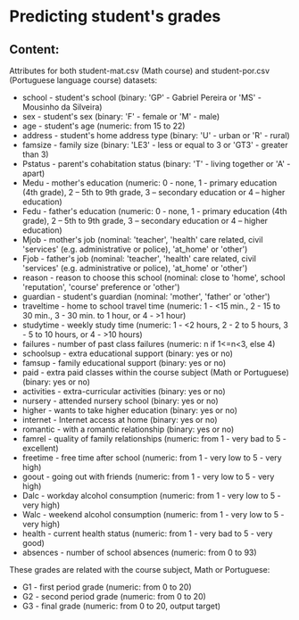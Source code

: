 # Predicting student's grades

## Content:
Attributes for both student-mat.csv (Math course) and student-por.csv (Portuguese language course) datasets:

- school - student's school (binary: 'GP' - Gabriel Pereira or 'MS' - Mousinho da Silveira)
- sex - student's sex (binary: 'F' - female or 'M' - male)
- age - student's age (numeric: from 15 to 22)
- address - student's home address type (binary: 'U' - urban or 'R' - rural)
- famsize - family size (binary: 'LE3' - less or equal to 3 or 'GT3' - greater than 3)
- Pstatus - parent's cohabitation status (binary: 'T' - living together or 'A' - apart)
- Medu - mother's education (numeric: 0 - none, 1 - primary education (4th grade), 2 – 5th to 9th grade, 3 – secondary education or 4 – higher education)
- Fedu - father's education (numeric: 0 - none, 1 - primary education (4th grade), 2 – 5th to 9th grade, 3 – secondary education or 4 – higher education)
- Mjob - mother's job (nominal: 'teacher', 'health' care related, civil 'services' (e.g. administrative or police), 'at_home' or 'other')
- Fjob - father's job (nominal: 'teacher', 'health' care related, civil 'services' (e.g. administrative or police), 'at_home' or 'other')
- reason - reason to choose this school (nominal: close to 'home', school 'reputation', 'course' preference or 'other')
- guardian - student's guardian (nominal: 'mother', 'father' or 'other')
- traveltime - home to school travel time (numeric: 1 - <15 min., 2 - 15 to 30 min., 3 - 30 min. to 1 hour, or 4 - >1 hour)
- studytime - weekly study time (numeric: 1 - <2 hours, 2 - 2 to 5 hours, 3 - 5 to 10 hours, or 4 - >10 hours)
- failures - number of past class failures (numeric: n if 1<=n<3, else 4)
- schoolsup - extra educational support (binary: yes or no)
- famsup - family educational support (binary: yes or no)
- paid - extra paid classes within the course subject (Math or Portuguese) (binary: yes or no)
- activities - extra-curricular activities (binary: yes or no)
- nursery - attended nursery school (binary: yes or no)
- higher - wants to take higher education (binary: yes or no)
- internet - Internet access at home (binary: yes or no)
- romantic - with a romantic relationship (binary: yes or no)
- famrel - quality of family relationships (numeric: from 1 - very bad to 5 - excellent)
- freetime - free time after school (numeric: from 1 - very low to 5 - very high)
- goout - going out with friends (numeric: from 1 - very low to 5 - very high)
- Dalc - workday alcohol consumption (numeric: from 1 - very low to 5 - very high)
- Walc - weekend alcohol consumption (numeric: from 1 - very low to 5 - very high)
- health - current health status (numeric: from 1 - very bad to 5 - very good)
- absences - number of school absences (numeric: from 0 to 93)

These grades are related with the course subject, Math or Portuguese:

- G1 - first period grade (numeric: from 0 to 20)
- G2 - second period grade (numeric: from 0 to 20)
- G3 - final grade (numeric: from 0 to 20, output target)
